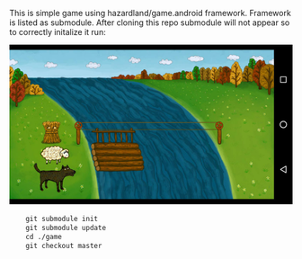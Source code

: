 This is simple game using hazardland/game.android framework. Framework is listed as submodule. After cloning this repo submodule will not appear so to correctly initalize it run:

![Screenshot](./screenshot.jpg)

```
	git submodule init
	git submodule update
	cd ./game
	git checkout master
```